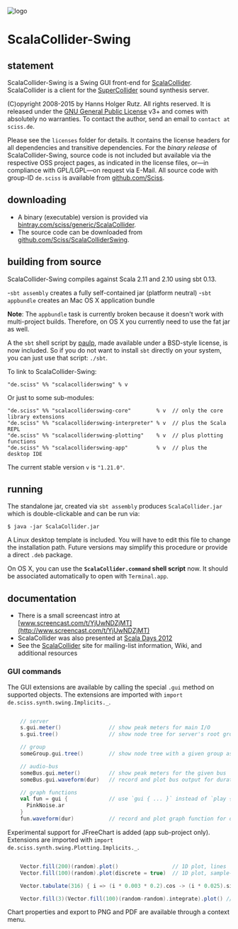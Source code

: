 ![logo](https://raw.githubusercontent.com/wiki/Sciss/ScalaCollider/images/scalacollider_logo.png)

# ScalaCollider-Swing

## statement

ScalaCollider-Swing is a Swing GUI front-end for [ScalaCollider](https://github.com/Sciss/ScalaCollider). ScalaCollider is a client for the [SuperCollider](http://supercollider.sourceforge.net/) sound synthesis server.

(C)opyright 2008-2015 by Hanns Holger Rutz. All rights reserved. It is released under the [GNU General Public License](http://github.com/Sciss/ScalaColliderSwing/blob/master/licenses/ScalaColliderSwing-License.txt) v3+ and comes with absolutely no warranties. To contact the author, send an email to `contact at sciss.de`.

Please see the `licenses` folder for details. It contains the license headers for all dependencies and transitive dependencies. For the _binary release_ of ScalaCollider-Swing, source code is not included but available via the respective OSS project pages, as indicated in the license files, or&mdash;in compliance with GPL/LGPL&mdash;on request via E-Mail. All source code with group-ID `de.sciss` is available from [github.com/Sciss](https://github.com/Sciss).

## downloading

- A binary (executable) version is provided via [bintray.com/sciss/generic/ScalaCollider](https://bintray.com/sciss/generic/ScalaCollider).
- The source code can be downloaded from [github.com/Sciss/ScalaColliderSwing](http://github.com/Sciss/ScalaColliderSwing).

## building from source

ScalaCollider-Swing compiles against Scala 2.11 and 2.10 using sbt 0.13.

-`sbt assembly` creates a fully self-contained jar (platform neutral)
-`sbt appbundle` creates an Mac OS X application bundle

__Note__: The `appbundle` task is currently broken because it doesn't work with multi-project builds. Therefore, on OS X you currently need to use the fat jar as well.

A the `sbt` shell script by [paulp](https://github.com/paulp/sbt-extras), made available under a BSD-style license, is now included. So if you do not want to install `sbt` directly on your system, you can just use that script: `./sbt`.

To link to ScalaCollider-Swing:

    "de.sciss" %% "scalacolliderswing" % v

Or just to some sub-modules:

    "de.sciss" %% "scalacolliderswing-core"        % v  // only the core library extensions
    "de.sciss" %% "scalacolliderswing-interpreter" % v  // plus the Scala REPL
    "de.sciss" %% "scalacolliderswing-plotting"    % v  // plus plotting functions
    "de.sciss" %% "scalacolliderswing-app"         % v  // plus the desktop IDE

The current stable version `v` is `"1.21.0"`.

## running

The standalone jar, created via `sbt assembly` produces `ScalaCollider.jar` which is double-clickable and can be run via:

    $ java -jar ScalaCollider.jar

A Linux desktop template is included. You will have to edit this file to change the installation path. Future versions may simplify this procedure or provide a direct `.deb` package.

On OS X, you can use the __`ScalaCollider.command` shell script__ now. It should be associated automatically to open with `Terminal.app`.

## documentation

 - There is a small screencast intro at [www.screencast.com/t/YjUwNDZjMT](http://www.screencast.com/t/YjUwNDZjMT)
 - ScalaCollider was also presented at [Scala Days 2012](http://skillsmatter.com/podcast/scala/scalacollider)
 - See the [ScalaCollider](https://github.com/Sciss/ScalaCollider) site for mailing-list information, Wiki, and additional resources

### GUI commands

The GUI extensions are available by calling the special `.gui` method on supported objects. The extensions are imported with `import de.sciss.synth.swing.Implicits._`.

```scala

    // server
    s.gui.meter()               // show peak meters for main I/O
    s.gui.tree()                // show node tree for server's root group

    // group
    someGroup.gui.tree()        // show node tree with a given group as root

    // audio-bus
    someBus.gui.meter()         // show peak meters for the given bus
    someBus.gui.waveform(dur)   // record and plot bus output for duration in seconds

    // graph functions
    val fun = gui {             // use `gui { ... }` instead of `play { ... }` to capture function
      PinkNoise.ar
    }
    fun.waveform(dur)           // record and plot graph function for duration in seconds
```

Experimental support for JFreeChart is added (app sub-project only). Extensions are imported with `import de.sciss.synth.swing.Plotting.Implicits._`.

```scala

    Vector.fill(200)(random).plot()                 // 1D plot, lines
    Vector.fill(100)(random).plot(discrete = true)  // 1D plot, sample-and-hold

    Vector.tabulate(316) { i => (i * 0.003 * 0.2).cos -> (i * 0.025).sin } .plot()  // 2D plot, scatter

    Vector.fill(3)(Vector.fill(100)(random-random).integrate).plot() // multiple 1D plots
```

Chart properties and export to PNG and PDF are available through a context menu.

